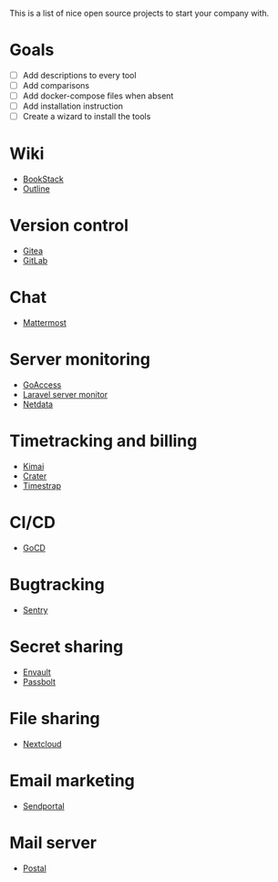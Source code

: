 This is a list of nice open source projects to start your company with.

# Goals
 - [ ] Add descriptions to every tool
 - [ ] Add comparisons
 - [ ] Add docker-compose files when absent
 - [ ] Add installation instruction
 - [ ] Create a wizard to install the tools

# Wiki
 - [BookStack](https://github.com/BookStackApp/BookStack)
 - [Outline](https://github.com/outline/outline)

# Version control
 - [Gitea](https://github.com/go-gitea/gitea)
 - [GitLab](https://github.com/gitlabhq/gitlabhq)

# Chat
 - [Mattermost](https://github.com/mattermost/mattermost-docker)

# Server monitoring
 - [GoAccess](https://github.com/allinurl/goaccess)
 - [Laravel server monitor](https://github.com/spatie/laravel-server-monitor)
 - [Netdata](https://github.com/netdata/netdata)

# Timetracking and billing
 - [Kimai](https://github.com/kevinpapst/kimai2)
 - [Crater](https://github.com/bytefury/crater)
 - [Timestrap](https://github.com/overshard/timestrap)

# CI/CD
 - [GoCD](https://github.com/gocd/gocd)

# Bugtracking
 - [Sentry](https://github.com/getsentry/onpremise)

# Secret sharing
 - [Envault](https://github.com/envault/envault)
 - [Passbolt](https://github.com/passbolt/passbolt_docker)

# File sharing
 - [Nextcloud](https://github.com/nextcloud/docker)

# Email marketing
 - [Sendportal](https://github.com/mettle/sendportal)

# Mail server
 - [Postal](https://github.com/postalhq/postal)
